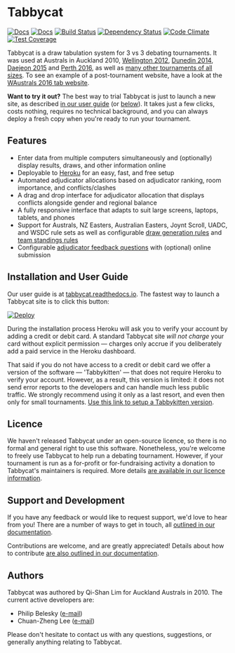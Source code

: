 # Tabbycat

[![Docs](https://readthedocs.org/projects/tabbycat/badge/?version=latest)](http://tabbycat.readthedocs.io/en/latest/)
[![Docs](https://readthedocs.org/projects/tabbycat/badge/?version=stable)](http://tabbycat.readthedocs.io/en/stable/)
[![Build Status](https://travis-ci.org/czlee/tabbycat.svg?branch=develop)](https://travis-ci.org/czlee/tabbycat)
[![Dependency Status](https://gemnasium.com/badges/github.com/czlee/tabbycat.svg)](https://gemnasium.com/github.com/czlee/tabbycat)
[![Code Climate](https://codeclimate.com/github/czlee/tabbycat/badges/gpa.svg)](https://codeclimate.com/github/czlee/tabbycat)
[![Test Coverage](https://codeclimate.com/github/czlee/tabbycat/badges/coverage.svg)](https://codeclimate.com/github/czlee/tabbycat/coverage)

Tabbycat is a draw tabulation system for 3 vs 3 debating tournaments. It was used at Australs in Auckland 2010, [Wellington 2012](https://www.facebook.com/Australs2012), [Dunedin 2014](http://australs2014.herokuapp.com), [Daejeon 2015](http://australs2015.herokuapp.com) and [Perth 2016](http://australs2016.herokuapp.com), as well as [many other tournaments of all sizes](http://tabbycat.readthedocs.io/en/stable/about/tournament-history.html). To see an example of a post-tournament website, have a look at the [WAustrals 2016 tab website](http://australs2016.herokuapp.com).

**Want to try it out?** The best way to trial Tabbycat is just to launch a new site, as described [in our user guide](https://tabbycat.readthedocs.io/en/stable/install/heroku.html) (or [below](#installation-and-user-guide)). It takes just a few clicks, costs nothing, requires no technical background, and you can always deploy a fresh copy when you're ready to run your tournament.

## Features

- Enter data from multiple computers simultaneously and (optionally) display results, draws, and other information online
- Deployable to [Heroku](https://www.heroku.com/) for an easy, fast, and free setup
- Automated adjudicator allocations based on adjudicator ranking, room importance, and conflicts/clashes
- A drag and drop interface for adjudicator allocation that displays conflicts alongside gender and regional balance
- A fully responsive interface that adapts to suit large screens, laptops, tablets, and phones
- Support for Australs, NZ Easters, Australian Easters, Joynt Scroll, UADC, and WSDC rule sets as well as configurable [draw generation rules](http://tabbycat.readthedocs.io/en/stable/features/draw-generation.html) and [team standings rules](http://tabbycat.readthedocs.io/en/stable/features/team-standings-rules.html)
- Configurable [adjudicator feedback questions](http://tabbycat.readthedocs.io/en/stable/features/adjudicator-feedback.html) with (optional) online submission

## Installation and User Guide

Our user guide is at [tabbycat.readthedocs.io](http://tabbycat.readthedocs.io/). The fastest way to launch a Tabbycat site is to click this button:

[![Deploy](https://www.herokucdn.com/deploy/button.svg)](https://heroku.com/deploy?template=https://github.com/czlee/tabbycat/tree/master)

During the installation process Heroku will ask you to verify your account by adding a credit or debit card. A standard Tabbycat site *will not charge* your card without explicit permission — charges only accrue if you deliberately add a paid service in the Heroku dashboard.

That said if you do not have access to a credit or debit card we offer a version of the software — 'Tabbykitten' — that does not require Heroku to verify your account. However, as a result, this version is limited: it does not send error reports to the developers and can handle much less public traffic. We strongly recommend using it only as a last resort, and even then only for small tournaments. [Use this link to setup a Tabbykitten version](https://heroku.com/deploy?template=https://github.com/czlee/tabbycat/tree/kitten&env[KITTEN]=true).

## Licence

We haven't released Tabbycat under an open-source licence, so there is no formal and general right to use this software. Nonetheless, you're welcome to freely use Tabbycat to help run a debating tournament. However, if your tournament is run as a for-profit or for-fundraising activity a donation to Tabbycat's maintainers is required. More details [are available in our licence information](http://tabbycat.readthedocs.io/en/latest/about/licence.html).

## Support and Development

If you have any feedback or would like to request support, we'd love to hear from you! There are a number of ways to get in touch, all [outlined in our documentation](http://tabbycat.readthedocs.io/en/latest/about/support.html).

Contributions are welcome, and are greatly appreciated! Details about how to contribute [are also outlined in our documentation](http://tabbycat.readthedocs.io/en/latest/about/contributing.html).

## Authors

Tabbycat was authored by Qi-Shan Lim for Auckland Australs in 2010. The current active developers are:

- Philip Belesky ([e-mail](http://www.google.com/recaptcha/mailhide/d?k=01aItEbHtwnn1PzIPGGM9W8A==&c=XWljk2iGokfhziV2Rt4OiKA5uab1vCrnxwXcPUsWgnM=))
- Chuan-Zheng Lee ([e-mail](mailto:czlee@stanford.edu))

Please don't hesitate to contact us with any questions, suggestions, or generally anything relating to Tabbycat.

